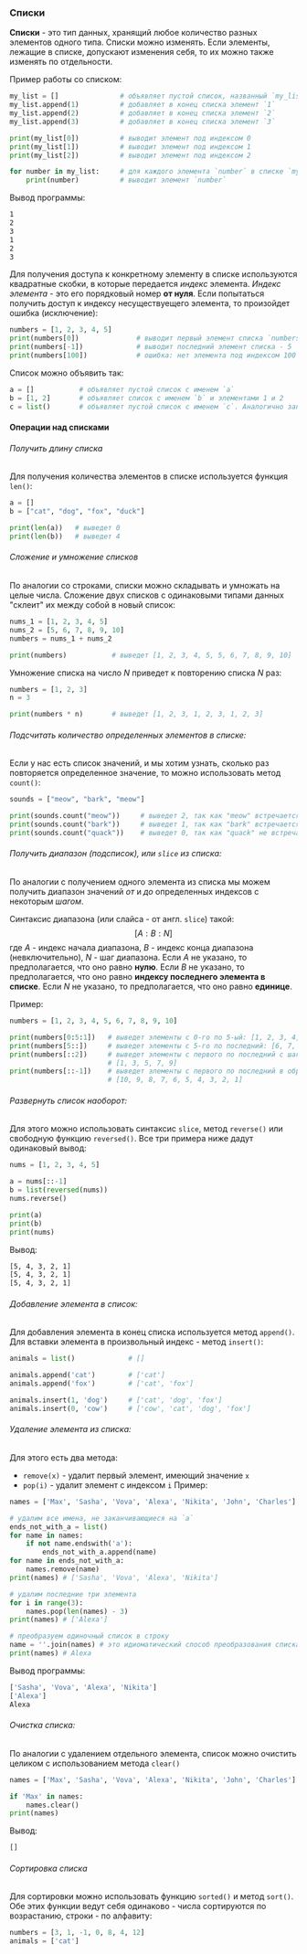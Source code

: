 ### Списки
**Списки** - это тип данных, хранящий любое количество разных элементов одного типа. 
Списки можно изменять. Если элементы, лежащие в списке, допускают изменения себя, то их можно также изменять по отдельности.

Пример работы со списком:
```python
my_list = []               # объявляет пустой список, названный `my_list`
my_list.append(1)          # добавляет в конец списка элемент `1`
my_list.append(2)          # добавляет в конец списка элемент `2`
my_list.append(3)          # добавляет в конец списка элемент `3`

print(my_list[0])          # выводит элемент под индексом 0
print(my_list[1])          # выводит элемент под индексом 1
print(my_list[2])          # выводит элемент под индексом 2

for number in my_list:     # для каждого элемента `number` в списке `my_list`:
    print(number)          # выводит элемент `number`
```

Вывод программы:
```bash
1
2
3
1
2
3
```

Для получения доступа к конкретному элементу в списке используются квадратные скобки, в которые передается *индекс* элемента.
*Индекс элемента* - это его порядковый номер **от нуля**.
Если попытаться получить доступ к индексу несуществуещего элемента, то произойдет ошибка (исключение):
```python
numbers = [1, 2, 3, 4, 5]
print(numbers[0])              # выводит первый элемент списка `numbers` - 1
print(numbers[-1])             # выводит последний элемент списка - 5
print(numbers[100])            # ошибка: нет элемента под индексом 100
```

Список можно объявить так:
```python
a = []           # объявляет пустой список с именем `a`
b = [1, 2]       # объявляет список с именем `b` и элементами 1 и 2
c = list()       # объявляет пустой список с именем `c`. Аналогично записи c = [].
```

#### Операции над списками
###### Получить длину списка
Для получения количества элементов в списке используется функция `len()`:
```python
a = []
b = ["cat", "dog", "fox", "duck"]

print(len(a))   # выведет 0
print(len(b))   # выведет 4
```

###### Сложение и умножение списков
По аналогии со строками, списки можно складывать и умножать на целые числа.
Сложение двух списков с одинаковыми типами данных "склеит" их между собой в новый список:
```python 
nums_1 = [1, 2, 3, 4, 5]
nums_2 = [5, 6, 7, 8, 9, 10]
numbers = nums_1 + nums_2

print(numbers)           # выведет [1, 2, 3, 4, 5, 5, 6, 7, 8, 9, 10]
```
Умножение списка на число $N$ приведет к повторению списка $N$ раз:
```python
numbers = [1, 2, 3]
n = 3

print(numbers * n)       # выведет [1, 2, 3, 1, 2, 3, 1, 2, 3]
```

###### Подсчитать количество определенных элементов в списке:
Если у нас есть список значений, и мы хотим узнать, сколько раз повторяется определенное значение, то можно использовать метод `count()`:
```python
sounds = ["meow", "bark", "meow"]

print(sounds.count("meow"))     # выведет 2, так как "meow" встречается в списке 2 раза
print(sounds.count("bark"))     # выведет 1, так как "bark" встречается в списке 1 раз
print(sounds.count("quack"))    # выведет 0, так как "quack" не встречается в списке
```

###### Получить диапазон (подсписок), или `slice` из списка:
По аналогии с получением одного элемента из списка мы можем получить диапазон значений *от* и *до* определенных индексов с некоторым *шагом*.

Синтаксис диапазона (или слайса - от англ. `slice`) такой:
$$[A:B:N]$$ где $A$ - индекс начала диапазона, $B$ - индекс конца диапазона (невключительно), $N$ - шаг диапазона.
Если $A$ не указано, то предполагается, что оно равно **нулю**.
Если $B$ не указано, то предполагается, что оно равно **индексу последнего элемента в списке**.
Если $N$ не указано, то предполагается, что оно равно **единице**.

Пример:
```python
numbers = [1, 2, 3, 4, 5, 6, 7, 8, 9, 10]

print(numbers[0:5:1])   # выведет элементы с 0-го по 5-ый: [1, 2, 3, 4, 5]
print(numbers[5::])     # выведет элементы с 5-го по последний: [6, 7, 8, 9, 10]
print(numbers[::2])     # выведет элементы с первого по последний с шагом 2:
                        # [1, 3, 5, 7, 9]
print(numbers[::-1])    # выведет элементы с первого по последний в обратном порядке:
                        # [10, 9, 8, 7, 6, 5, 4, 3, 2, 1]
```

###### Развернуть список наоборот:
Для этого можно использовать синтаксис `slice`, метод `reverse()` или свободную функцию `reversed()`. Все три примера ниже дадут одинаковый вывод:
```python
nums = [1, 2, 3, 4, 5]

a = nums[::-1]
b = list(reversed(nums))
nums.reverse()

print(a)
print(b)
print(nums)
```
Вывод:
```bash
[5, 4, 3, 2, 1]
[5, 4, 3, 2, 1]
[5, 4, 3, 2, 1]
```

###### Добавление элемента в список:
Для добавления элемента в конец списка используется метод `append()`. Для вставки элемента в произвольный индекс - метод `insert()`:
```python
animals = list()             # []

animals.append('cat')        # ['cat']
animals.append('fox')        # ['cat', 'fox']

animals.insert(1, 'dog')     # ['cat', 'dog', 'fox']
animals.insert(0, 'cow')     # ['cow', 'cat', 'dog', 'fox']
```

###### Удаление элемента из списка:
Для этого есть два метода:
- `remove(x)` - удалит первый элемент, имеющий значение `x`
- `pop(i)` - удалит элемент с индексом `i`
Пример:
```python
names = ['Max', 'Sasha', 'Vova', 'Alexa', 'Nikita', 'John', 'Charles']

# удалим все имена, не заканчивающиеся на `a`
ends_not_with_a = list()
for name in names:
	if not name.endswith('a'):
		ends_not_with_a.append(name)
for name in ends_not_with_a:
	names.remove(name)
print(names) # ['Sasha', 'Vova', 'Alexa', 'Nikita']

# удалим последние три элемента
for i in range(3):
	names.pop(len(names) - 3)
print(names) # ['Alexa']

# преобразуем одиночный список в строку
name = ''.join(names) # это идиоматический способ преобразования списка в строку
print(names) # Alexa
```
Вывод программы:
```bash
['Sasha', 'Vova', 'Alexa', 'Nikita']
['Alexa']
Alexa
```

###### Очистка списка:
По аналогии с удалением отдельного элемента, список можно очистить целиком с использованием метода `clear()`
```python
names = ['Max', 'Sasha', 'Vova', 'Alexa', 'Nikita', 'John', 'Charles']

if 'Max' in names:
	names.clear()
print(names)
```
Вывод:
```bash
[]
```

###### Сортировка списка
Для сортировки можно использовать функцию `sorted()` и метод `sort()`. Обе этих функции ведут себя одинаково - числа сортируются по возрастанию, строки - по алфавиту:
```python
numbers = [3, 1, -1, 0, 8, 4, 12]
animals = ['cat']
```